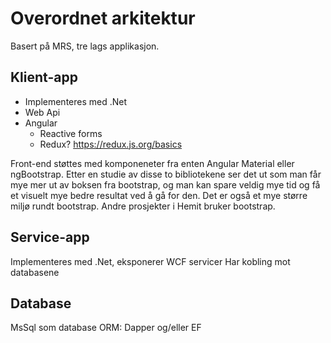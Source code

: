 # Overordnet arkitektur

Basert på MRS, tre lags applikasjon.

## Klient-app

* Implementeres med .Net
* Web Api
* Angular
  * Reactive forms
  * Redux? https://redux.js.org/basics 

Front-end støttes med komponeneter fra enten Angular Material eller ngBootstrap. 
Etter en studie av disse to bibliotekene ser det ut som man får mye mer ut av boksen fra bootstrap, og man kan spare veldig mye tid og få et visuelt mye bedre resultat ved å gå for den. Det er også et mye større miljø rundt bootstrap. Andre prosjekter i Hemit bruker bootstrap.

## Service-app

Implementeres med .Net, eksponerer WCF servicer
Har kobling mot databasene

## Database

MsSql som database
ORM: Dapper og/eller EF
